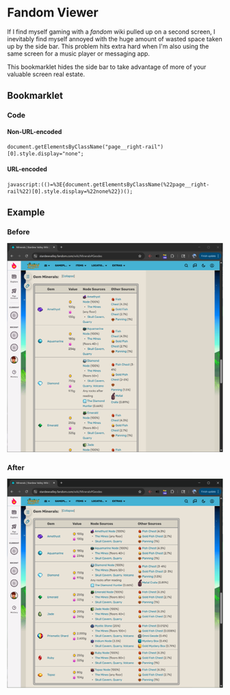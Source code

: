# Fandom Viewer

If I find myself gaming with a _fandom_ wiki pulled up on a second screen, I inevitably find myself annoyed with the huge amount of wasted space taken up by the side bar. This problem hits extra hard when I'm also using the same screen for a music player or messaging app.

This bookmarklet hides the side bar to take advantage of more of your valuable screen real estate.

## Bookmarklet
### Code
#### Non-URL-encoded
```
document.getElementsByClassName("page__right-rail")[0].style.display="none";
```
#### URL-encoded
```
javascript:(()=%3E{document.getElementsByClassName(%22page__right-rail%22)[0].style.display=%22none%22})();
```

## Example

### Before
![Stardew Fandom Wiki minerals page with sidebar](./assets/fandom/fandom-before.png)

### After
![Stardew Fandom Wiki minerals page without sidebar](./assets/fandom/fandom-after.png)